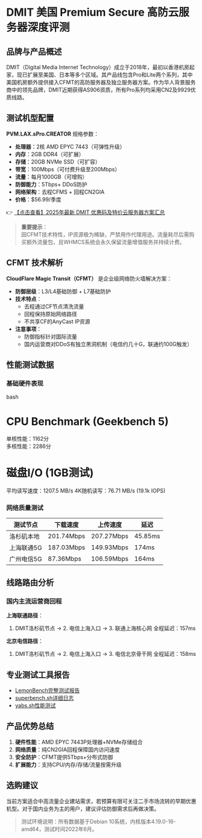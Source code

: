 # DMIT 美国 Premium Secure 高防云服务器深度评测

## 品牌与产品概述

DMIT（Digital Media Internet Technology）成立于2018年，最初以香港机房起家，现已扩展至美国、日本等多个区域。其产品线包含Pro和Lite两个系列，其中美国机房额外提供接入CFMT的高防服务器及独立服务器方案。作为华人背景服务商中的领先品牌，DMIT近期获得AS906资质，所有Pro系列均采用CN2及9929优质线路。

## 测试机型配置

**PVM.LAX.sPro.CREATOR** 规格参数：
- **处理器**：2核 AMD EPYC 7443（可弹性升级）
- **内存**：2GB DDR4（可扩展）
- **存储**：20GB NVMe SSD（可扩容）
- **带宽**：100Mbps（可付费升级至200Mbps）
- **流量**：每月1000GB（可增购）
- **防御能力**：5Tbps+ DDoS防护
- **网络架构**：去程CFMS + 回程CN2GIA
- **价格**：$56.99/季度

👉 [【点击查看】2025年最新 DMIT 优惠码及特价云服务器方案汇总](https://bit.ly/dmit_coupon)

> **重要提示**：  
> 因CFMT技术特性，IP资源极为稀缺，严禁用作代理用途。流量耗尽后需购买额外流量包，且WHMCS系统会永久保留流量增值服务并持续计费。

## CFMT 技术解析

**CloudFlare Magic Transit（CFMT）** 是企业级网络防火墙解决方案：
- **防御层级**：L3/L4基础防御 + L7基础防护
- **技术特点**：
  - 去程通过CF节点清洗流量
  - 回程保持原始网络路径
  - 不共享CF的AnyCast IP资源
- **注意事项**：
  - 防御指标针对国际流量
  - 国内运营商对DDoS有独立黑洞机制（电信约几十G，联通约100G触发）

## 性能测试数据

### 基础硬件表现
bash
# CPU Benchmark (Geekbench 5)
单核性能：1162分  
多核性能：2286分

# 磁盘I/O (1GB测试)
平均读写速度：1207.5 MB/s
4K随机读写：76.71 MB/s (19.1k IOPS)

### 网络质量测试
| 测试节点         | 下载速度    | 上传速度    | 延迟   |
|------------------|------------|------------|--------|
| 洛杉矶本地       | 201.74Mbps | 207.27Mbps | 45.85ms|
| 上海联通5G       | 187.03Mbps | 149.93Mbps | 174ms  |
| 广州电信5G       | 87.36Mbps  | 106.59Mbps | 164ms  |

## 线路路由分析

### 国内主流运营商回程
**上海联通路径**：

1. DMIT洛杉矶节点 → 2. 电信上海入口 → 3. 联通上海核心网
全程延迟：157ms

**北京电信路径**：

1. DMIT洛杉矶节点 → 2. 电信上海入口 → 3. 电信北京骨干网
全程延迟：158ms

## 专业测试工具报告
- [LemonBench完整测试报告](https://paste.ubuntu.com/p/qVCrK9XQxh/)
- [superbench.sh详细日志](https://paste.ubuntu.com/p/hwGdgjnYjR/)
- [yabs.sh性能测试](https://github.com/masonr/yet-another-bench-script)

## 产品优势总结
1. **硬件性能**：AMD EPYC 7443P处理器+NVMe存储组合
2. **网络质量**：纯CN2GIA回程保障国内访问速度
3. **安全防护**：CFMT提供5Tbps+分布式防御
4. **扩展能力**：支持CPU/内存/存储/流量按需升级

## 选购建议
当前方案适合中高流量企业建站需求，若预算有限可关注二手市场流转的早期优惠机型。对于国内业务为主的用户，建议评估防御需求后再做决策。

> 测试环境说明：所有数据基于Debian 10系统，内核版本4.19.0-16-amd64，测试时间2022年6月。